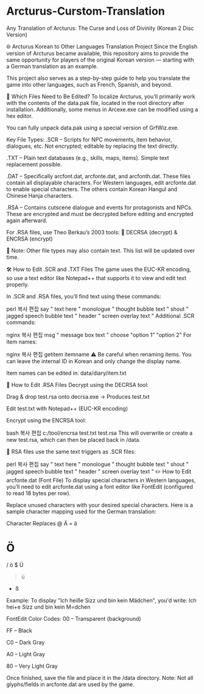 # Arcturus-Curstom-Translation
Any Translation of Arcturus: The Curse and Loss of Divinity (Korean 2 Disc Version)

🌐 Arcturus Korean to Other Languages Translation Project
Since the English version of Arcturus became available, this repository aims to provide the same opportunity for players of the original Korean version — starting with a German translation as an example.

This project also serves as a step-by-step guide to help you translate the game into other languages, such as French, Spanish, and beyond.

📁 Which Files Need to Be Edited?
To localize Arcturus, you'll primarily work with the contents of the data.pak file, located in the root directory after installation. Additionally, some menus in Arcexe.exe can be modified using a hex editor.

You can fully unpack data.pak using a special version of GrfWiz.exe.

Key File Types:
.SCR – Scripts for NPC movements, item behavior, dialogues, etc.
Not encrypted; editable by replacing the text directly.

.TXT – Plain text databases (e.g., skills, maps, items).
Simple text replacement possible.

.DAT – Specifically arcfont.dat, arcfonte.dat, and arcfonth.dat.
These files contain all displayable characters. For Western languages, edit arcfonte.dat to enable special characters.
The others contain Korean Hangul and Chinese Hanja characters.

.RSA – Contains cutscene dialogue and events for protagonists and NPCs.
These are encrypted and must be decrypted before editing and encrypted again afterward.

For .RSA files, use Theo Berkau’s 2003 tools:
🔧 DECRSA (decrypt) & ENCRSA (encrypt)

📝 Note: Other file types may also contain text. This list will be updated over time.

🛠 How to Edit .SCR and .TXT Files
The game uses the EUC-KR encoding, so use a text editor like Notepad++ that supports it to view and edit text properly.

In .SCR and .RSA files, you’ll find text using these commands:

perl
복사
편집
say " text here "
monologue " thought bubble text "
shout " jagged speech bubble text "
header " screen overlay text "
Additional .SCR commands:

nginx
복사
편집
msg " message box text "
choose "option 1" "option 2"
For item names:

nginx
복사
편집
getitem itemname 
⚠️ Be careful when renaming items. You can leave the internal ID in Korean and only change the display name.

Item names can be edited in:
data/diary/item.txt

🔐 How to Edit .RSA Files
Decrypt using the DECRSA tool:

Drag & drop test.rsa onto decrsa.exe → Produces test.txt

Edit test.txt with Notepad++ (EUC-KR encoding)

Encrypt using the ENCRSA tool:

bash
복사
편집
c:/tool/encrsa test.txt test.rsa
This will overwrite or create a new test.rsa, which can then be placed back in /data.

🧠 RSA files use the same text triggers as .SCR files:

perl
복사
편집
say " text here "
monologue " thought bubble text "
shout " jagged speech bubble text "
header " screen overlay text "
✏️ How to Edit arcfonte.dat (Font File)
To display special characters in Western languages, you’ll need to edit arcfonte.dat using a font editor like FontEdit (configured to read 18 bytes per row).

Replace unused characters with your desired special characters.
Here is a sample character mapping used for the German translation:

Character	Replaces
@	Ä
=	ä
#	Ö
/	ö
$	Ü
>	ü
+	ß

Example:
To display "Ich heiße Sizz und bin kein Mädchen", you'd write:
Ich hei+e Sizz und bin kein M=dchen

FontEdit Color Codes:
00 – Transparent (background)

FF – Black

C0 – Dark Gray

A0 – Light Gray

80 – Very Light Gray

Once finished, save the file and place it in the /data directory.
Note: Not all glyphs/fields in arcfonte.dat are used by the game.
